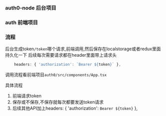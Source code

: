 ### auth0-node 后台项目
### auth 前端项目

### 流程
后台生成token`/token`哪个请求,前端调用,然后保存在localstorage或者redux里面持久化一下
后续每次需要请求都在header里面带上请求头

``` ts
    headers: { 'authorization': `Bearer ${token}` },
```

调用流程看前端项目`auth0/src/components/App.tsx`

具体流程
1. 前端请求token
2. 保存或不保存,不保存就每次都要发送token请求
3. 后续其他API加上headers: { 'authorization': `Bearer ${token}` },
